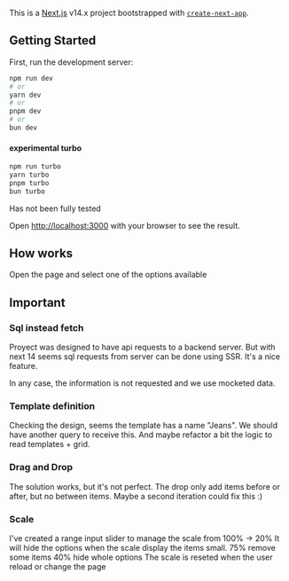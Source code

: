 This is a [Next.js](https://nextjs.org/) v14.x project bootstrapped with [`create-next-app`](https://github.com/vercel/next.js/tree/canary/packages/create-next-app).

## Getting Started

First, run the development server:

```bash
npm run dev
# or
yarn dev
# or
pnpm dev
# or
bun dev
```

#### experimental turbo

```bash
npm run turbo
yarn turbo
pnpm turbo
bun turbo
```

Has not been fully tested

Open [http://localhost:3000](http://localhost:3000) with your browser to see the result.

## How works

Open the page and select one of the options available

## Important

### Sql instead fetch

Proyect was designed to have api requests to a backend server.
But with next 14 seems sql requests from server can be done using SSR.
It's a nice feature.

In any case, the information is not requested and we use mocketed data.

### Template definition

Checking the design, seems the template has a name "Jeans". We should have another query to receive this.
And maybe refactor a bit the logic to read templates + grid.

### Drag and Drop

The solution works, but it's not perfect. The drop only add items before or after, but no between items.
Maybe a second iteration could fix this :)

### Scale

I've created a range input slider to manage the scale from 100% -> 20%
It will hide the options when the scale display the items small.
75% remove some items
40% hide whole options
The scale is reseted when the user reload or change the page
